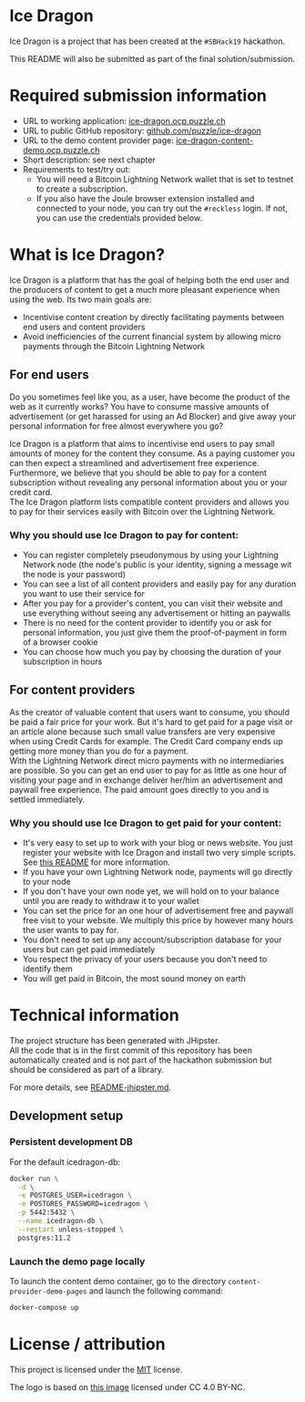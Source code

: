 # Ice Dragon

Ice Dragon is a project that has been created at the `#SBHack19` hackathon.

This README will also be submitted as part of the final solution/submission.

# Required submission information

- URL to working application: [ice-dragon.ocp.puzzle.ch](https://ice-dragon.ocp.puzzle.ch)
- URL to public GitHub repository: [github.com/puzzle/ice-dragon](https://github.com/puzzle/ice-dragon)
- URL to the demo content provider page: [ice-dragon-content-demo.ocp.puzzle.ch](https://ice-dragon-content-demo.ocp.puzzle.ch)
- Short description: see next chapter
- Requirements to test/try out:
  - You will need a Bitcoin Lightning Network wallet that is set to testnet to create a subscription.
  - If you also have the Joule browser extension installed and connected to your node, you can try out the
    `#reckless` login. If not, you can use the credentials provided below.

# What is Ice Dragon?

Ice Dragon is a platform that has the goal of helping both the end user and the producers of content to get a much more pleasant experience when using the web. Its two main goals are:

- Incentivise content creation by directly facilitating payments between end users and content providers
- Avoid inefficiencies of the current financial system by allowing micro payments through the Bitcoin Lightning Network

## For end users

Do you sometimes feel like you, as a user, have become the product of the web as it currently works? You have to consume massive amounts of advertisement (or get harassed for using an Ad Blocker) and give away your personal information for free almost everywhere you go?

Ice Dragon is a platform that aims to incentivise end users to pay small amounts of money for the content they consume. As a paying customer you can then expect a streamlined and advertisement free experience. Furthermore, we believe that you should be able to pay for a content subscription without revealing any personal information about you or your credit card.  
The Ice Dragon platform lists compatible content providers and allows you to pay for their services easily with Bitcoin over the Lightning Network.

### Why you should use Ice Dragon to pay for content:

- You can register completely pseudonymous by using your Lightning Network node (the node's public is your identity, signing a message wit the node is your password)
- You can see a list of all content providers and easily pay for any duration you want to use their service for
- After you pay for a provider's content, you can visit their website and use everything without seeing any advertisement or hitting an paywalls
- There is no need for the content provider to identify you or ask for personal information, you just give them the proof-of-payment in form of a browser cookie
- You can choose how much you pay by choosing the duration of your subscription in hours

## For content providers

As the creator of valuable content that users want to consume, you should be paid a fair price for your work. But it's hard to get paid for a page visit or an article alone because such small value transfers are very expensive when using Credit Cards for example. The Credit Card company ends up getting more money than you do for a payment.  
With the Lightning Network direct micro payments with no intermediaries are possible. So you can get an end user to pay for as little as one hour of visiting your page and in exchange deliver her/him an advertisement and paywall free experience. The paid amount goes directly to you and is settled immediately.

### Why you should use Ice Dragon to get paid for your content:

- It's very easy to set up to work with your blog or news website. You just register your website with Ice Dragon and install two very simple scripts.
  See [this README](content-provider-scripts/README.md) for more information.
- If you have your own Lightning Network node, payments will go directly to your node
- If you don't have your own node yet, we will hold on to your balance until you are ready to withdraw it to your wallet
- You can set the price for an one hour of advertisement free and paywall free visit to your website. We multiply this price by however many hours the user wants to pay for.
- You don't need to set up any account/subscription database for your users but can get paid immediately
- You respect the privacy of your users because you don't need to identify them
- You will get paid in Bitcoin, the most sound money on earth

# Technical information

The project structure has been generated with JHipster.  
All the code that is in the first commit of this repository has been automatically created and is not part of the
hackathon submission but should be considered as part of a library.

For more details, see [README-jhipster.md](README-jhipster.md).

## Development setup

### Persistent development DB

For the default icedragon-db:

```bash
docker run \
  -d \
  -e POSTGRES_USER=icedragon \
  -e POSTGRES_PASSWORD=icedragon \
  -p 5442:5432 \
  --name icedragon-db \
  --restart unless-stopped \
  postgres:11.2
```

### Launch the demo page locally

To launch the content demo container, go to the directory `content-provider-demo-pages` and launch the following command:

```bash
docker-compose up
```

# License / attribution

This project is licensed under the [MIT](LICENSE) license.

The logo is based on [this image](https://www.pngarts.com/explore/119269) licensed under CC 4.0 BY-NC.
